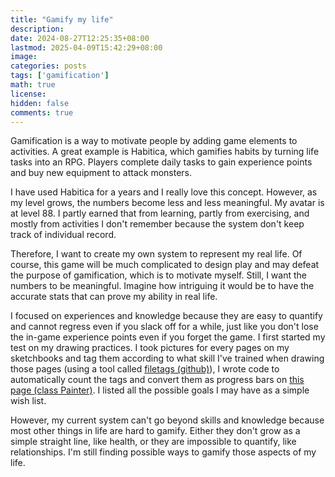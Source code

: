 ```yaml
---
title: "Gamify my life"
description: 
date: 2024-08-27T12:25:35+08:00
lastmod: 2025-04-09T15:42:29+08:00
image: 
categories: posts
tags: ['gamification']
math: true
license: 
hidden: false
comments: true
---
```


Gamification is a way to motivate people by adding game elements to activities. A great example is Habitica, which gamifies habits by turning life tasks into an RPG. Players complete daily tasks to gain experience points and buy new equipment to attack monsters. 

I have used Habitica for a years and I really love this concept. However, as my level grows, the numbers become less and less meaningful. My avatar is at level 88.  I partly earned that from learning, partly from exercising, and mostly from activities I don't remember because the system don't keep track of individual record.

Therefore, I want to create my own system to represent my real life. Of course, this game will be much complicated to design play and may defeat the purpose of gamification, which is to motivate myself. Still, I want the numbers to be meaningful. Imagine how intriguing it would be to have the accurate stats that can prove my ability in real life.

I focused on experiences and knowledge because they are easy to quantify and cannot regress even if you slack off for a while, just like you don't lose the in-game experience points even if you forget the game. I first started my test on my drawing practices. I took pictures for every pages on my sketchbooks and tag them according to what skill I've trained when drawing those pages (using a tool called [filetags (github)](https://github.com/novoid/filetags)), I wrote code to automatically count the tags and convert them as progress bars on [this page (class Painter)](https://evthron.github.io/en/skill/painter/). I listed all the possible goals I may have as a simple wish list.

However, my current system can't go beyond skills and knowledge because most other things in life are hard to gamify. Either they don't grow as a simple straight line, like health, or they are impossible to quantify, like relationships. I'm still finding possible ways to gamify those aspects of my life.

